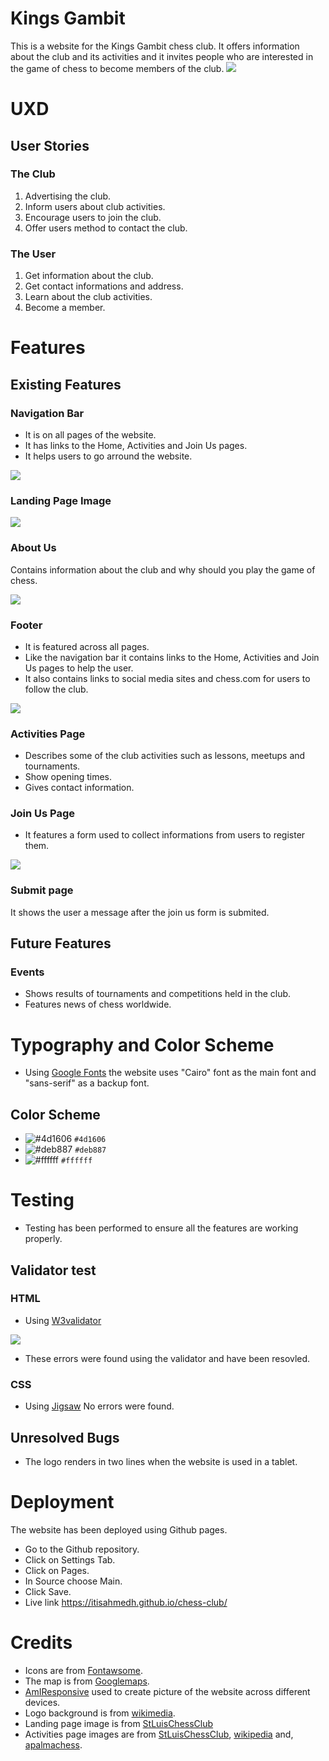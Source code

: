 # Kings Gambit
This is a website for the Kings Gambit chess club. It offers information about the club and its activities and it invites people who are interested in the game of chess to become members of the club.
<img src="assets/images/website-overview.png">

# UXD
## User Stories
### The Club
1. Advertising the club.
2. Inform users about club activities.
3. Encourage users to join the club.
4. Offer users method to contact the club.

### The User
1. Get information about the club.
2. Get contact informations and address.
3. Learn about the club activities.
4. Become a member.

# Features
## Existing Features
### Navigation Bar

* It is on all pages of the website.
* It has links to the Home, Activities and Join Us pages.
* It helps users to go arround the website.

<img src="assets/images/navbar.png">

### Landing Page Image

<img src="assets/images/hero.jpg">

### About Us 

Contains information about the club and why should you play the game of chess.

<img src="assets/images/about.png">

### Footer

* It is featured across all pages.
* Like the navigation bar it contains links to the Home, Activities and Join Us pages to help the user.
* It also contains links to social media sites and chess.com for users to follow the club.

<img src="assets/images/footer.png">

### Activities Page

* Describes some of the club activities such as lessons, meetups and tournaments.
* Show opening times.
* Gives contact information.

### Join Us Page

* It features a form used to collect informations from users to register them.

<img src="assets/images/joinus.png">

### Submit page
It shows the user a message after the join us form is submited.

## Future Features

### Events
* Shows results of tournaments and competitions held in the club.
* Features news of chess worldwide.
# Typography and Color Scheme

* Using [Google Fonts](https://fonts.google.com/) the website uses "Cairo" font as the main font and "sans-serif" as a backup font.

## Color Scheme 

* ![#4d1606](https://via.placeholder.com/15/4d1606/000000?text=+) `#4d1606`
* ![#deb887](https://via.placeholder.com/15/deb887/000000?text=+) `#deb887`
* ![#ffffff](https://via.placeholder.com/15/ffffff/000000?text=+) `#ffffff`




# Testing
* Testing has been performed to ensure all the features are working properly.

## Validator test
### HTML
* Using [W3validator](https://validator.w3.org/nu/)
<img src="assets/images/errors.png">

* These errors were found using the validator and have been resovled.

### CSS
* Using [Jigsaw](https://jigsaw.w3.org/css-validator/)
No errors were found.

## Unresolved Bugs
* The logo renders in two lines when the website is used in a tablet.

# Deployment
The website has been deployed using Github pages. 
* Go to the Github repository.
* Click on Settings Tab.
* Click on Pages.
* In Source choose Main. 
* Click Save.
* Live link https://itisahmedh.github.io/chess-club/ 

# Credits
* Icons are from [Fontawsome](https://fontawesome.com/).
* The map is from [Googlemaps](https://maps.google.com/).
* [AmIResponsive](http://ami.responsivedesign.is/) used to create picture of the website across different devices.
* Logo background is from [wikimedia](https://upload.wikimedia.org/wikipedia/commons/d/d5/Chess_Board.svg).
* Landing page image is from [StLuisChessClub](https://www.linkedin.com/company/chess-club-and-scholastic-center-of-saint-louis/?originalSubdomain=de)
* Activities page images are from
[StLuisChessClub](https://saintlouischessclub.org/education/chess-summer-camp),
[wikipedia](https://en.wikipedia.org/wiki/Chess_clock#/media/File:Schachuhr_mechanisch.jpg) and,
[apalmachess](https://www.lapalmachess.com/LPCC/contact/lessons.html).
